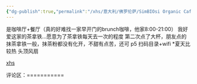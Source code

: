 ```yaml
---
{"dg-publish":true,"permalink":"/xhs/意大利/佛罗伦萨/SimBIOsi Organic Cafe_佛罗伦萨/","tags":["rednote","佛罗伦萨"],"created":"2025-03-17T22:03:17.473+08:00","updated":"2025-03-20T22:46:14.813+08:00"}
---
```


 

是咖啡厅+餐厅（真的好难找一家早开门的brunch咖啡，他家8:00-21:00）
我好爱这家的茶拿铁…愿意为了茶拿铁每天去一次的程度
第二次点了大杯，朋友点的抹茶拿铁一般，抹茶粉都没有化开，不甜有点苦，还可
p5 扫码目录+wifi
*夏天比较热 头顶风扇

[xhs](https://www.xiaohongshu.com/explore/64bd69670000000017019cb2?xsec_token=ABdJDZRQiIdl5Fy9GkQvjP2hm-UDxlI2pU7ZFQHuDfbYo=&xsec_source=pc_user)

评论区：===========

